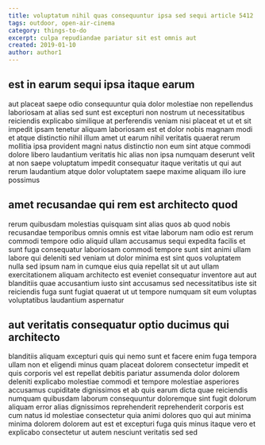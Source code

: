 ```yaml
---
title: voluptatum nihil quas consequuntur ipsa sed sequi article 5412
tags: outdoor, open-air-cinema
category: things-to-do
excerpt: culpa repudiandae pariatur sit est omnis aut
created: 2019-01-10
author: author1
---
```


## est in earum sequi ipsa itaque earum

aut placeat saepe odio consequuntur quia dolor molestiae non repellendus laboriosam at alias sed sunt est excepturi non nostrum ut necessitatibus reiciendis explicabo similique at perferendis veniam nisi placeat et ut et sit impedit ipsam tenetur aliquam laboriosam est et dolor nobis magnam modi et atque distinctio nihil illum amet ut earum nihil veritatis quaerat rerum mollitia ipsa provident magni natus distinctio non eum sint atque commodi dolore libero laudantium veritatis hic alias non ipsa numquam deserunt velit at non saepe voluptatum impedit consequatur itaque veritatis ut qui aut rerum laudantium atque dolor voluptatem saepe maxime aliquam illo iure possimus

## amet recusandae qui rem est architecto quod

rerum quibusdam molestias quisquam sint alias quos ab quod nobis recusandae temporibus omnis omnis est vitae laborum nam odio est rerum commodi tempore odio aliquid ullam accusamus sequi expedita facilis et sunt fuga consequatur laboriosam commodi tempore sunt sint animi ullam labore qui deleniti sed veniam ut dolor minima est sint quos voluptatem nulla sed ipsum nam in cumque eius quia repellat sit ut aut ullam exercitationem aliquam architecto est eveniet consequatur inventore aut aut blanditiis quae accusantium iusto sint accusamus sed necessitatibus iste sit reiciendis fuga sunt fugiat quaerat ut ut tempore numquam sit eum voluptas voluptatibus laudantium aspernatur

## aut veritatis consequatur optio ducimus qui architecto

blanditiis aliquam excepturi quis qui nemo sunt et facere enim fuga tempora ullam non et eligendi minus quam placeat dolorem consectetur impedit et quis corporis vel est repellat debitis pariatur assumenda dolor dolorem deleniti explicabo molestiae commodi et tempore molestiae asperiores accusamus cupiditate dignissimos et ab quis earum dicta quae reiciendis numquam quibusdam laborum consequuntur doloremque sint fugit dolorum aliquam error alias dignissimos reprehenderit reprehenderit corporis est cum natus id molestiae consectetur quia animi dolores quo qui aut minima minima dolorem dolorem aut est et excepturi fuga quis minus itaque vero et explicabo consectetur ut autem nesciunt veritatis sed sed
